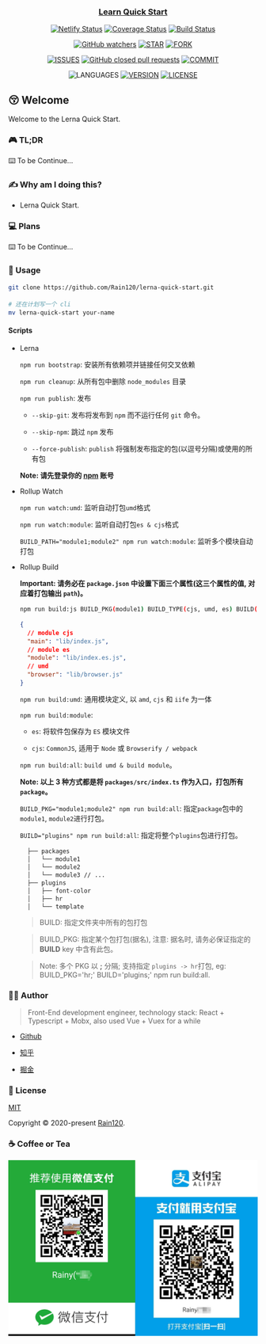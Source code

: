 <h3 align="center">
  <a href="https://github.com/Rain120/lerna-quick-start">Learn Quick Start</a>
</h3>

<div align="center">

[![Netlify Status](https://api.netlify.com/api/v1/badges/aa1cb15a-9a66-42df-ab3b-6cf8a607c9c4/deploy-status)](https://app.netlify.com/sites/lerna-quick-start/deploys) [![Coverage Status](https://coveralls.io/repos/github/Rain120/lerna-quick-start/badge.svg?branch=master)](https://coveralls.io/github/Rain120/lerna-quick-start?branch=master) [![Build Status](https://travis-ci.org/Rain120/lerna-quick-start.svg?branch=master)](https://travis-ci.org/Rain120/lerna-quick-start)

[![GitHub watchers](https://img.shields.io/github/watchers/rain120/lerna-quick-start?style=social)](https://github.com/Rain120/lerna-quick-start/watchers)
[![STAR](https://img.shields.io/github/stars/rain120/lerna-quick-start?style=social)](https://github.com/Rain120/lerna-quick-start/stargazers) [![FORK](https://img.shields.io/github/forks/rain120/lerna-quick-start?style=social)](https://github.com/Rain120/lerna-quick-start/network/members)

[![ISSUES](https://img.shields.io/github/issues/rain120/lerna-quick-start?style=flat-square)](https://github.com/Rain120/lerna-quick-start/issues) [![GitHub closed pull requests](https://img.shields.io/github/issues-pr-closed/rain120/lerna-quick-start?style=flat-square)](https://github.com/Rain120/lerna-quick-start/pulls) [![COMMIT](https://img.shields.io/github/last-commit/rain120/lerna-quick-start?style=flat-square)](https://github.com/Rain120/lerna-quick-start/commits/master)

<!-- [![TEST](https://github.com/rain120/lerna-quick-start/workflows/.github/workflows/test.yml/badge.svg)](https://github.com/Rain120/lerna-quick-start/actions) -->

![LANGUAGES](https://img.shields.io/github/languages/top/rain120/lerna-quick-start?style=flat-square)
[![VERSION](https://img.shields.io/github/package-json/v/rain120/lerna-quick-start?style=flat-square)](https://github.com/Rain120/lerna-quick-start/blob/master/package.json) [![LICENSE](https://img.shields.io/github/license/rain120/lerna-quick-start?style=flat-square)](https://github.com/Rain120/lerna-quick-start/blob/master/LICENSE)

</div>

## 😚 Welcome

Welcome to the Lerna Quick Start.

### 🎮 TL;DR

⌨️ To be Continue...

### ✍ Why am I doing this?

- Lerna Quick Start.

### 💻 Plans

⌨️ To be Continue...

### 🔨 Usage

```sh
git clone https://github.com/Rain120/lerna-quick-start.git

# 还在计划写一个 cli
mv lerna-quick-start your-name
```

#### Scripts

- Lerna

  `npm run bootstrap`: 安装所有依赖项并链接任何交叉依赖

  `npm run cleanup`: 从所有包中删除 `node_modules` 目录

  `npm run publish`: 发布

  - `--skip-git`: 发布将发布到 `npm` 而不运行任何 `git` 命令。

  - `--skip-npm`: 跳过 `npm` 发布

  - `--force-publish`: `publish` 将强制发布指定的包(以逗号分隔)或使用的所有包

  **Note: 请先登录你的 [npm](https://www.npmjs.com/) 账号**

- Rollup Watch

  `npm run watch:umd`: 监听自动打包`umd`格式

  `npm run watch:module`: 监听自动打包`es & cjs`格式

  `BUILD_PATH="module1;module2" npm run watch:module`: 监听多个模块自动打包

- Rollup Build

  **Important: 请务必在 `package.json` 中设置下面三个属性(这三个属性的值, 对应着打包输出 `path`)。**

  ```sh
  npm run build:js BUILD_PKG(module1) BUILD_TYPE(cjs, umd, es) BUILD(packages)
  ```

  ```json
  {
    // module cjs
    "main": "lib/index.js",
    // module es
    "module": "lib/index.es.js",
    // umd
    "browser": "lib/browser.js"
  }
  ```

  `npm run build:umd`: 通用模块定义, 以 `amd`, `cjs` 和 `iife` 为一体

  `npm run build:module`:

  - `es`: 将软件包保存为 `ES` 模块文件

  - `cjs`: `CommonJS`, 适用于 `Node` 或 `Browserify / webpack`

  `npm run build:all`: `build umd & build module`。

  **Note: 以上 3 种方式都是将 `packages/src/index.ts` 作为入口，打包所有 `package`。**

  `BUILD_PKG="module1;module2" npm run build:all`: 指定`package`包中的`module1`, `module2`进行打包。

  `BUILD="plugins" npm run build:all`: 指定将整个`plugins`包进行打包。

  ```
    ├── packages
    │   └── module1
    │   └── module2
    │   └── module3 // ...
    ├── plugins
    │   ├── font-color
    │   ├── hr
    │   └── template
  ```

  > BUILD: 指定文件夹中所有的包打包

  > BUILD_PKG: 指定某个包打包(据名), 注意: 据名时, 请务必保证指定的 **BUILD** key 中含有此包。

  > Note: 多个 PKG 以 **;** 分隔; 支持指定 `plugins -> hr`打包, eg: BUILD_PKG='hr;' BUILD='plugins;' npm run build:all.

### 👨‍🏭 Author

> Front-End development engineer, technology stack: React + Typescript + Mobx, also used Vue + Vuex for a while

- [Github](https://github.com/Rain120)

- [知乎](https://www.zhihu.com/people/yan-yang-nian-hua-120/activities)

- [掘金](https://juejin.im/user/57c616496be3ff00584f54db)

### 📝 License

[MIT](https://github.com/Rain120/lerna-quick-start/blob/master/LICENSE)

Copyright © 2020-present [Rain120](https://github.com/Rain120).

### ☕ Coffee or Tea

![wechat-zhifubao-pay.png](./wechat-zhifubao-pay.png)
